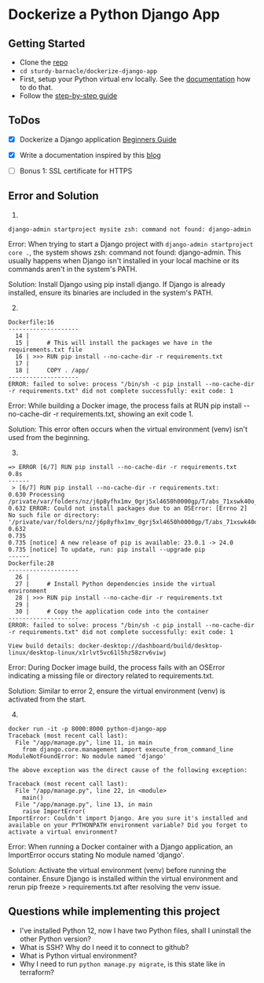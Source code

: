 # Dockerize a Python Django App

## Getting Started

- Clone the [repo](https://github.com/agcdtmr/sturdy-barnacle)
- `cd sturdy-barnacle/dockerize-django-app`
- First, setup your Python virtual env locally. See the [documentation](https://anj.hashnode.dev/dockerize-a-python-django-app) how to do that.
- Follow the [step-by-step guide](https://anj.hashnode.dev/dockerize-a-python-django-app)


## ToDos

- [x] Dockerize a Django application [Beginners Guide](https://www.youtube.com/watch?v=W5Ov0H7E_o4&list=PLOLrQ9Pn6cazCfL7v4CdaykNoWMQymM_C&index=1)
- [x] Write a documentation inspired by this [blog](https://dockerize.io/guides/python-django-guide)
- [ ] Bonus 1: SSL certificate for HTTPS


## Error and Solution

1. 
`django-admin startproject mysite
zsh: command not found: django-admin`

Error: When trying to start a Django project with `django-admin startproject core .`, the system shows zsh: command not found: django-admin. This usually happens when Django isn't installed in your local machine or its commands aren't in the system's PATH.

Solution: Install Django using pip install django. If Django is already installed, ensure its binaries are included in the system's PATH.


2.
```
Dockerfile:16
--------------------
  14 |     
  15 |     # This will install the packages we have in the requirements.txt file
  16 | >>> RUN pip install --no-cache-dir -r requirements.txt
  17 |     
  18 |     COPY . /app/
--------------------
ERROR: failed to solve: process "/bin/sh -c pip install --no-cache-dir -r requirements.txt" did not complete successfully: exit code: 1
```

Error: While building a Docker image, the process fails at RUN pip install --no-cache-dir -r requirements.txt, showing an exit code 1.

Solution: This error often occurs when the virtual environment (venv) isn't used from the beginning.


3.
```
=> ERROR [6/7] RUN pip install --no-cache-dir -r requirements.txt                                                    0.8s
------                                                                                                                     
 > [6/7] RUN pip install --no-cache-dir -r requirements.txt:                                                               
0.630 Processing /private/var/folders/nz/j6p8yfhx1mv_0grj5xl4650h0000gp/T/abs_71xswk40o_/croot/aiobotocore_1682537536268/work                                                                                                                         
0.632 ERROR: Could not install packages due to an OSError: [Errno 2] No such file or directory: '/private/var/folders/nz/j6p8yfhx1mv_0grj5xl4650h0000gp/T/abs_71xswk40o_/croot/aiobotocore_1682537536268/work'
0.632 
0.735 
0.735 [notice] A new release of pip is available: 23.0.1 -> 24.0
0.735 [notice] To update, run: pip install --upgrade pip
------
Dockerfile:28
--------------------
  26 |     
  27 |     # Install Python dependencies inside the virtual environment
  28 | >>> RUN pip install --no-cache-dir -r requirements.txt
  29 |     
  30 |     # Copy the application code into the container
--------------------
ERROR: failed to solve: process "/bin/sh -c pip install --no-cache-dir -r requirements.txt" did not complete successfully: exit code: 1

View build details: docker-desktop://dashboard/build/desktop-linux/desktop-linux/x1rlvt5vc61l5hz58zrv6viwj
```


Error: During Docker image build, the process fails with an OSError indicating a missing file or directory related to requirements.txt.

Solution: Similar to error 2, ensure the virtual environment (venv) is activated from the start.

4. 
```
docker run -it -p 8000:8000 python-django-app
Traceback (most recent call last):
  File "/app/manage.py", line 11, in main
    from django.core.management import execute_from_command_line
ModuleNotFoundError: No module named 'django'

The above exception was the direct cause of the following exception:

Traceback (most recent call last):
  File "/app/manage.py", line 22, in <module>
    main()
  File "/app/manage.py", line 13, in main
    raise ImportError(
ImportError: Couldn't import Django. Are you sure it's installed and available on your PYTHONPATH environment variable? Did you forget to activate a virtual environment?
```

Error: When running a Docker container with a Django application, an ImportError occurs stating No module named 'django'.

Solution: Activate the virtual environment (venv) before running the container. Ensure Django is installed within the virtual environment and rerun pip freeze > requirements.txt after resolving the venv issue.


## Questions while implementing this project

- I've installed Python 12, now I have two Python files, shall I uninstall the other Python version?
- What is SSH? Why do I need it to connect to github?
- What is Python virtual environment?
- Why I need to run `python manage.py migrate`, is this state like in terraform?
